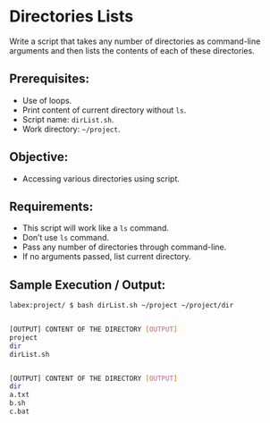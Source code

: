 # Directories Lists

Write a script that takes any number of directories as command-line arguments and then lists the contents of each of these directories.

## Prerequisites:

- Use of loops.
- Print content of current directory without `ls`.
- Script name: `dirList.sh`.
- Work directory: `~/project`.

## Objective:

- Accessing various directories using script.

## Requirements:

- This script will work like a `ls` command.
- Don’t use `ls` command.
- Pass any number of directories through command-line.
- If no arguments passed, list current directory.

## Sample Execution / Output:

```bash
labex:project/ $ bash dirList.sh ~/project ~/project/dir


[OUTPUT] CONTENT OF THE DIRECTORY [OUTPUT]
project
dir
dirList.sh


[OUTPUT] CONTENT OF THE DIRECTORY [OUTPUT]
dir
a.txt
b.sh
c.bat
```
